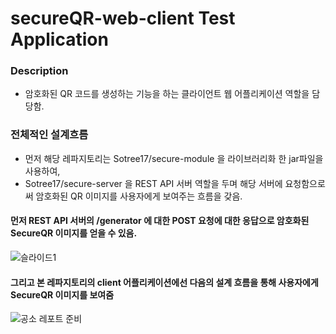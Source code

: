 # secureQR-web-client Test Application

### Description 
- 암호화된 QR 코드를 생성하는 기능을 하는 클라이언트 웹 어플리케이션 역할을 담당함.


### 전체적인 설계흐름
- 먼저 해당 레파지토리는 Sotree17/secure-module 을 라이브러리화 한 jar파일을 사용하여, 
- Sotree17/secure-server 을 REST API 서버 역할을 두며 해당 서버에 요청함으로써 암호화된 QR 이미지를 사용자에게 보여주는 흐름을 갖음. 




#### 먼저 REST API 서버의 /generator 에 대한 POST 요청에 대한 응답으로 암호화된 SecureQR 이미지를 얻을 수 있음.
![슬라이드1](https://user-images.githubusercontent.com/54317409/132015823-f53589db-a641-4cbc-9f13-ae636d502e62.PNG)


#### 그리고 본 레파지토리의 client 어플리케이션에선 다음의 설계 흐름을 통해 사용자에게 SecureQR 이미지를 보여줌 
![공소 레포트 준비](https://user-images.githubusercontent.com/54317409/132016161-6ae74c63-287e-4a60-b0e5-c03af4ebd88a.png)




